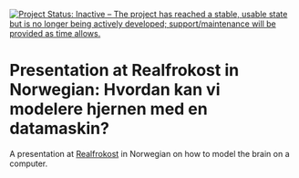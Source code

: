[![Project Status: Inactive – The project has reached a stable, usable state but is no longer being actively developed; support/maintenance will be provided as time allows.](http://www.repostatus.org/badges/latest/inactive.svg)](http://www.repostatus.org/#inactive)

# Presentation at Realfrokost in Norwegian: Hvordan kan vi modelere hjernen med en datamaskin?

A presentation at [Realfrokost](http://www.mn.uio.no/ibv/english/research/sections/fyscell/cinpla/news/simen-realistforeningen.html
) in Norwegian on how to model the brain on a computer.
